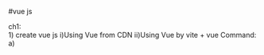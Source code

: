 #vue js 

ch1:  
    1) create vue js 
        i)Using Vue from CDN
        ii)Using Vue by vite + vue
            Command: 
                a) 